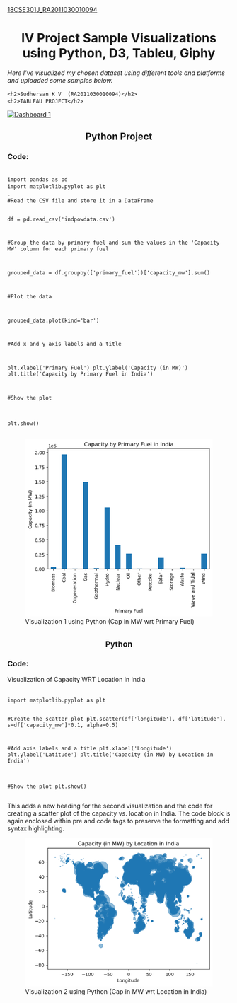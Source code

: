 
<!DOCTYPE html>
<html>
<head>
  <title>18CSE301J-INFORMATION VISUALIZATION</title>
  <style>
    body {
      background-image: url("https://bestof.nyc3.digitaloceanspaces.com/devsnap.me/codepen-mEakp.png");
      background-repeat: no-repeat;
      background-size: cover;
    }
    h1 {
      text-align: center;
    }
    h2 {
      text-align: center;
    }
  </style>
</head>
<body>
  <a href="https://sudhersankv.github.io/18CSE301J_RA2011030010094/">18CSE301J_RA2011030010094</a>
  <h1><strong>IV Project Sample Visualizations using Python, D3, Tableu, Giphy</strong></h1>
  <p><em>Here I've visualized my chosen dataset using different tools and platforms and uploaded some samples below.</em></p>
</body>
 
    <h2>Sudhersan K V  (RA2011030010094)</h2>
    <h2>TABLEAU PROJECT</h2>
<div class='tableauPlaceholder' id='viz1678652697579' style='position: relative'><noscript><a href='#'><img alt='Dashboard 1 ' src='https:&#47;&#47;public.tableau.com&#47;static&#47;images&#47;Bo&#47;Book12_16786526862620&#47;Dashboard1&#47;1_rss.png' style='border: none' /></a></noscript><object class='tableauViz'  style='display:none;'><param name='host_url' value='https%3A%2F%2Fpublic.tableau.com%2F' /> <param name='embed_code_version' value='3' /> <param name='site_root' value='' /><param name='name' value='Book12_16786526862620&#47;Dashboard1' /><param name='tabs' value='no' /><param name='toolbar' value='yes' /><param name='static_image' value='https:&#47;&#47;public.tableau.com&#47;static&#47;images&#47;Bo&#47;Book12_16786526862620&#47;Dashboard1&#47;1.png' /> <param name='animate_transition' value='yes' /><param name='display_static_image' value='yes' /><param name='display_spinner' value='yes' /><param name='display_overlay' value='yes' /><param name='display_count' value='yes' /><param name='language' value='en-GB' /><param name='filter' value='publish=yes' /></object></div>                <script type='text/javascript'>                    var divElement = document.getElementById('viz1678652697579');                    var vizElement = divElement.getElementsByTagName('object')[0];                    if ( divElement.offsetWidth > 800 ) { vizElement.style.width='1000px';vizElement.style.height='827px';} else if ( divElement.offsetWidth > 500 ) { vizElement.style.width='1000px';vizElement.style.height='827px';} else { vizElement.style.width='100%';vizElement.style.height='1027px';}                     var scriptElement = document.createElement('script');                    scriptElement.src = 'https://public.tableau.com/javascripts/api/viz_v1.js';                    vizElement.parentNode.insertBefore(scriptElement, vizElement);                </script>
</body>
<h2>Python Project</h2>
<h3>Code:</h3>
<pre><code>
import pandas as pd
import matplotlib.pyplot as plt
.
#Read the CSV file and store it in a DataFrame

df = pd.read_csv('indpowdata.csv')


#Group the data by primary fuel and sum the values in the 'Capacity MW' column for each primary fuel

grouped_data = df.groupby(['primary_fuel'])['capacity_mw'].sum()

#Plot the data

grouped_data.plot(kind='bar')

#Add x and y axis labels and a title

plt.xlabel('Primary Fuel')
plt.ylabel('Capacity (in MW)')
plt.title('Capacity by Primary Fuel in India')

#Show the plot

plt.show()
</code></pre>


<figure>
  <img src="IV/Python Viz 1.png" alt="Visualization 1 using Python (Cap in MW wrt Primary Fuel)">
  <figcaption>Visualization 1 using Python (Cap in MW wrt Primary Fuel)</figcaption>
</figure>
<h2><small>Python</small></h2>
<h3>Code:</h3>
<p>Visualization of Capacity WRT Location in India</p>
<pre><code>
import matplotlib.pyplot as plt

#Create the scatter plot
plt.scatter(df['longitude'], df['latitude'], s=df['capacity_mw']*0.1, alpha=0.5)

#Add axis labels and a title
plt.xlabel('Longitude')
plt.ylabel('Latitude')
plt.title('Capacity (in MW) by Location in India')

#Show the plot
plt.show()
</code></pre>
This adds a new heading for the second visualization and the code for creating a scatter plot of the capacity vs. location in India. The code block is again enclosed within pre and code tags to preserve the formatting and add syntax highlighting.
<figure>
  <img src="IV/scatterplot Python Viz 2.png" alt="Visualization 1 using Python (Cap in MW wrt Primary Fuel)">
  <figcaption>Visualization 2 using Python (Cap in MW wrt Location in India)</figcaption>
</figure>

</html>
